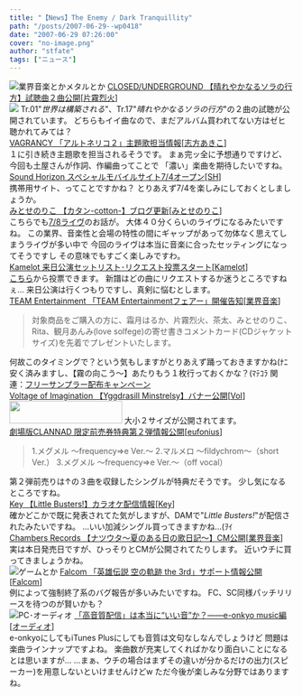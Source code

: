 ```yaml
---
title: "【News】The Enemy / Dark Tranquillity"
path: "/posts/2007-06-29--wp0418"
date: "2007-06-29 07:26:00"
cover: "no-image.png"
author: "stfate"
tags: ["ニュース"]
---
```


<style type="text/css">
<!--
p {white-space: pre-wrap};
-->
</style>

<img src="http://stfate.net/img/category1.jpg" alt="業界音楽とかメタルとか">
<a class="topics" href="http://katakiri.sakura.ne.jp/CU/sb.cgi?tid=12" target="_blank">CLOSED/UNDERGROUND 【晴れやかなるソラの行方】試聴曲２曲公開</a><span class="junre">[<a href="http://www.rekka.jp/" target="_blank">片霧烈火</a>]</span>
<div class="news"><a href="http://katakiri.sakura.ne.jp/CU/sb.cgi?tid=12" target="_blank"><img src="http://katakiri.sakura.ne.jp/CU/products_img/MIN0010_haresora_bn03.jpg"></a>
Tr.01"<em>世界は構築される</em>"、Tr.17"<em>晴れやかなるソラの行方</em>"の２曲の試聴が公開されています。
どちらもイイ曲なので、まだアルバム買われてない方はゼヒ聴かれてみては？</div>
<a class="topics" href="http://www.vagrancy.jp/" target="_blank">VAGRANCY 「アルトネリコ２」主題歌担当情報</a><span class="junre">[<a href="http://www.vagrancy.jp/" target="_blank">志方あきこ</a>]</span>
<div class="news">１に引き続き主題歌を担当されるそうです。
まぁ完ッ全に予想通りですけど、今回も土屋さんが作詞、作編曲ってことで
「濃い」楽曲を期待したいですね。</div>
<a class="topics" href="http://www.soundhorizon.com/" target="_blank">Sound Horizon スペシャルモバイルサイト7/4オープン</a><span class="junre">[<a href="http://sound-horizon.net/" target="_blank">SH</a>]</span>
<div class="news">携帯用サイト、ってことですかね？
とりあえず7/4を楽しみにしておくとしましょうか。</div>
<a class="topics" href="http://www.team-e.co.jp/cotton/blog.html" target="_blank">みとせのりこ 【カタン-cotton-】ブログ更新</a><span class="junre">[<a href="http://www.snowblanc.net/" target="_blank">みとせのりこ</a>]</span>
<div class="news">こちらでも<a href="http://www.sunshinecity.co.jp/event/live_mitose.html" target="_blank">7/8ライヴ</a>のお話が。
大体４０分くらいのライヴになるみたいですね。
この業界、音楽性と会場の特性の間にギャップがあって勿体なく思えてしまうライヴが多い中で
今回のライヴは本当に音楽に合ったセッティングになってそうですし
その意味でもすごく楽しみですわ。</div>
<a class="topics" href="http://kamelot.jpn.org/kamjapan/" target="_blank">Kamelot 来日公演セットリスト･リクエスト投票スタート</a><span class="junre">[<a href="http://kamelot.jpn.org/kamjapan/" target="_blank">Kamelot</a>]</span>
<div class="news"><a href="http://kamelot.jpn.org/kamjapan/vote07/enq.cgi?id=kamjpn" target="_blank">こちら</a>から投票できます。
新譜はどの曲にリクエストするか迷うところですねぇ…
来日公演は行くつもりですし、真剣に悩むとします。</div>
<a class="topics" href="http://www.team-e.co.jp/teamfair/index.html" target="_blank">TEAM Entertainment 「TEAM Entertainmentフェアー」開催告知</a><span class="junre">[<a href="" target="_blank">業界音楽</a>]</span>
<div class="news"><blockquote>対象商品をご購入の方に、霜月はるか、片霧烈火、茶太、みとせのりこ、Rita、観月あんみ(love solfege)の寄せ書きコメントカード(CDジャケットサイズ)を先着でプレゼントいたします。</blockquote>何故このタイミングで？という気もしますがとりあえず踊っておきますかね(ﾅﾆ
安く済みますし、【霧の向こう～】あたりもう１枚行っておくかな？(ﾏﾃｺﾗ
関連：<a href="http://www.team-e.co.jp/hot/070629/index.html" target="_blank">フリーサンプラー配布キャンペーン</a></div>
<a class="topics" href="http://www.voltagenation.com/" target="_blank">Voltage of Imagination 【Yggdrasill Minstrelsy】バナー公開</a><span class="junre">[<a href="http://www.voltagenation.com/" target="_blank">VoI</a>]</span>
<div class="news"><a href="http://www.voltagenation.com/" target="_blank"><img src="http://stfate.net/img/emb_banner_m.gif" width="200" height="40"  class="image" /></a>
大小２サイズが公開されてます。</div>
<a class="topics" href="http://www.clannad-movie.jp/index2.html" target="_blank">劇場版CLANNAD 限定前売券特典第２弾情報公開</a><span class="junre">[<a href="http://eufonius.net/" target="_blank">eufonius</a>]</span>
<div class="news"><blockquote>1.メグメル ～frequency⇒e Ver.～
2.マルメロ ～fildychrom～（short Ver.）
3.メグメル ～frequency⇒e Ver.～（off vocal）</blockquote>第２弾前売りは↑の３曲を収録したシングルが特典だそうです。
少し気になるところですね。</div>
<a class="topics" href="http://key.visualarts.gr.jp/" target="_blank">Key 【Little Busters!】カラオケ配信情報</a><span class="junre">[<a href="http://key.visualarts.gr.jp/" target="_blank">Key</a>]</span>
<div class="news">確かどこかで既に発表されてた気がしますが、DAMで"<em>Little Busters!</em>"が配信されたみたいですね。
…いい加減シングル買ってきますかね…(ｦｲ</div>
<a class="topics" href="http://www.chambers.co.jp/sdcr0012.htm" target="_blank">Chambers Records 【ナツウタ～夏のある日の歌日記～】CM公開</a><span class="junre">[<a href="" target="_blank">業界音楽</a>]</span>
<div class="news">実は本日発売日ですが、ひっそりとCMが公開されてたりします。
近いウチに買ってきましょうかね。</div>
<img src="http://stfate.net/img/category2.jpg" alt="ゲームとか">
<a class="topics" href="http://www.falcom.co.jp/sora_3rd/" target="_blank">Falcom 「英雄伝説 空の軌跡 the 3rd」サポート情報公開</a><span class="junre">[<a href="http://www.falcom.co.jp/" target="_blank">Falcom</a>]</span>
<div class="news">例によって強制終了系のバグ報告が多いみたいですね。
FC、SC同様パッチリリースを待つのが賢いかも？</div>
<img src="http://stfate.net/img/category3.jpg" alt="PC･オーディオ">
<a class="topics" href="http://plusd.itmedia.co.jp/lifestyle/articles/0706/29/news018.html" target="_blank">「高音質配信」は本当に“いい音”か？――e-onkyo music編</a><span class="junre">[<a href="" target="_blank">オーディオ</a>]</span>
<div class="news">e-onkyoにしてもiTunes Plusにしても音質は文句なしなんでしょうけど
問題は楽曲ラインナップですよね。
楽曲数が充実してくればかなり面白いことになるとは思いますが…
…まぁ、ウチの場合はまずその違いが分かるだけの出力(スピーカー)を用意しないといけませんけどw
ただ今後が楽しみな分野ではありますね。</div>
